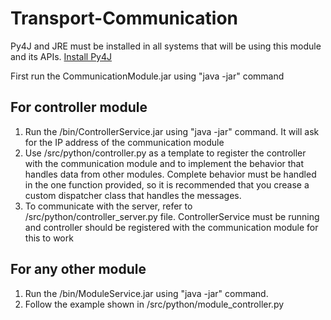 # Transport-Communication

Py4J and JRE must be installed in all systems that will be using this module and its APIs. [Install Py4J](https://www.py4j.org/install.html)

First run the CommunicationModule.jar using "java -jar" command

## For controller module
1. Run the /bin/ControllerService.jar using "java -jar" command. It will ask for the IP address of the communication module
2. Use /src/python/controller.py as a template to register the controller with the communication module and to implement the 
behavior that handles data from other modules.
Complete behavior must be handled in the one function provided, so it is recommended that you crease a custom dispatcher class that handles the messages.
3. To communicate with the server, refer to /src/python/controller_server.py file. ControllerService must be running and controller 
should be registered with the communication module for this to work

## For any other module
1. Run the /bin/ModuleService.jar using "java -jar" command.
2. Follow the example shown in /src/python/module_controller.py
